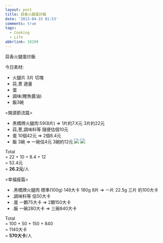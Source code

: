 ```yaml
---
layout: post
title: 蒜香火腿蛋炒飯
date: '2013-04-15 01:53'
comments: true
tags:
  - Cooking
  - Life
abbrlink: 10199
---
```



蒜香火腿蛋炒飯

今日素材:

- 火腿片 3片 切塊
- 蒜,蔥 適量
- 蛋
- 調味(鰹魚醬油)
- 飯3碗
<!--more-->


<開源節流篇>   

  
- 黑橋牌火腿肉:59(8片) => 1片約7.X元 
  3片約22元  
- 蒜,蔥,調味料等
  隨便估個10元
- 蛋 
  10個42元 => 2個8.4元
- 飯 3碗 => 一碗估4元
  3碗約12元
![](https://lh5.googleusercontent.com/-CgcXIfEmLas/UdAlsY-J56I/AAAAAAAAAsU/kcVTQ0iE_vQ/w493-h874-no/food_04151.jpg)
![](https://lh4.googleusercontent.com/-ZIclv7KW6CA/UdAls2re20I/AAAAAAAAAsg/lAYEIf3ZGLk/w1296-h731-no/food_04152.jpg)


Total   
= 22 + 10 + 8.4 + 12   
= 52.4元  
= **26.2元**/人  

<幸福瘦篇>  

- .黑橋牌火腿肉
  標準(100g) 148大卡
  180g 8片 => 一片 22.5g
  三片 約100大卡
- .調味料等 
  估50大卡
- .蛋
  一顆75大卡 => 2顆150大卡
- .飯 
  一碗280大卡 => 三碗840大卡

Total   
= 100 + 50 + 150 + 840  
= 1140大卡  
= **570大卡**/人  
